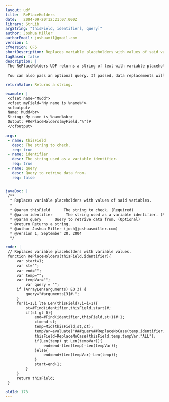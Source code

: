 ```yaml
---
layout: udf
title:  RePlaceHolders
date:   2004-09-20T12:21:07.000Z
library: StrLib
argString: "thisField, identifier[, query]"
author: Joshua Miller
authorEmail: joshuamil@gmail.com
version: 1
cfVersion: CF5
shortDescription: Replaces variable placeholders with values of said variables.
tagBased: false
description: |
 The RePlaceHolders UDF returns a string of text with variable placeholders turned into the actual value of those variables. This has been useful in CFMAIL functions when sending user information, etc. In the email message you can include: %username% and when the mail is sent it replaces %username% with the actual username. You can specify your own placeholder identifier (%,!,@,$,etc).
 
 You can also pass an optional query. If passed, data replacements will be made from the query. (The data will come from the first row.)

returnValue: Returns a string.

example: |
 <cfset name="Mudd">
 <cfset myField="My name is %name%">
 <cfoutput>
 Name: Mudd<br>
 String: My name is %name%<br>
 Output: #RePlaceHolders(myField,'%')#
 </cfoutput>

args:
 - name: thisField
   desc: The string to check.
   req: true
 - name: identifier
   desc: The string used as a variable identifier.
   req: true
 - name: query
   desc: Query to retrive data from.
   req: false


javaDoc: |
 /**
  * Replaces variable placeholders with values of said variables.
  * 
  * @param thisField      The string to check. (Required)
  * @param identifier      The string used as a variable identifier. (Required)
  * @param query      Query to retrive data from. (Optional)
  * @return Returns a string. 
  * @author Joshua Miller (josh@joshuasmiller.com) 
  * @version 1, September 20, 2004 
  */

code: |
 // Replaces variable placeholders with variable values.
 function RePlaceHolders(thisField,identifier){
     var start=1;
     var st="";
     var end="";
     var temp="";
     var tempVar="";
         var query = "";
     if (ArrayLen(arguments) EQ 3) {
         query="#arguments[3]#.";
     }
     for(i=1;i lte Len(thisField);i=i+1){
         st=#Find(identifier,thisField,start)#;
         if(st gt 0){
             end=#Find(identifier,thisField,st+1)#+1;
             ct=end-st;
             temp=Mid(thisField,st,ct);
             tempVar=evaluate("###query##ReplaceNoCase(temp,identifier,"","ALL")###");
             thisField=ReplaceNoCase(thisField,temp,tempVar,"ALL");
             if(Len(temp) gt Len(tempVar)){
                 end=end-(Len(temp)-Len(tempVar));
             }else{
                 end=end+(Len(tempVar)-Len(temp));
             }
             start=end+1;
         }
     }
     return thisField;
 }

oldId: 173
---
```


